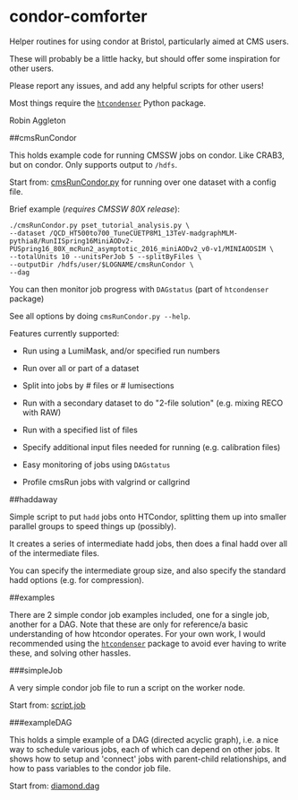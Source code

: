 # condor-comforter
Helper routines for using condor at Bristol, particularly aimed at CMS users.

These will probably be a little hacky, but should offer some inspiration for other users.

Please report any issues, and add any helpful scripts for other users!

Most things require the [`htcondenser`](https://github.com/raggleton/htcondenser) Python package.

Robin Aggleton

##cmsRunCondor

This holds example code for running CMSSW jobs on condor. Like CRAB3, but on condor.
Only supports output to `/hdfs`.

Start from: [cmsRunCondor.py](cmsRun/cmsRunCondor.py) for running over one dataset with a config file.

Brief example (_requires CMSSW 80X release_):

```
./cmsRunCondor.py pset_tutorial_analysis.py \
--dataset /QCD_HT500to700_TuneCUETP8M1_13TeV-madgraphMLM-pythia8/RunIISpring16MiniAODv2-PUSpring16_80X_mcRun2_asymptotic_2016_miniAODv2_v0-v1/MINIAODSIM \
--totalUnits 10 --unitsPerJob 5 --splitByFiles \
--outputDir /hdfs/user/$LOGNAME/cmsRunCondor \
--dag
```

You can then monitor job progress with `DAGstatus` (part of `htcondenser` package)

See all options by doing `cmsRunCondor.py --help`.

Features currently supported:

- Run using a LumiMask, and/or specified run numbers

- Run over all or part of a dataset

- Split into jobs by # files or # lumisections

- Run with a secondary dataset to do "2-file solution" (e.g. mixing RECO with RAW)

- Run with a specified list of files

- Specify additional input files needed for running (e.g. calibration files)

- Easy monitoring of jobs using `DAGstatus`

- Profile cmsRun jobs with valgrind or callgrind

##haddaway

Simple script to put `hadd` jobs onto HTCondor, splitting them up into smaller parallel groups to speed things up (possibly).

It creates a series of intermediate hadd jobs, then does a final hadd over all of the intermediate files.

You can specify the intermediate group size, and also specify the standard hadd options (e.g. for compression).

##examples

There are 2 simple condor job examples included, one for a single job, another for a DAG.
Note that these are only for reference/a basic understanding of how htcondor operates.
For your own work, I would recommended using the [`htcondenser`](https://github.com/raggleton/htcondenser) package to avoid ever having to write these, and solving other hassles.

###simpleJob

A very simple condor job file to run a script on the worker node.

Start from: [script.job](examples/simpleJob/script.job)

###exampleDAG

This holds a simple example of a DAG (directed acyclic graph), i.e. a nice way to schedule various jobs, each of which can depend on other jobs.
It shows how to setup and 'connect' jobs with parent-child relationships, and how to pass variables to the condor job file.

Start from: [diamond.dag](examples/exampleDAG/diamond.dag)

